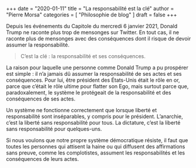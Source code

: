 +++
date        = "2020-01-11"
title       = "La responsabilité est la clé"
author      = "Pierre Morsa"
categories  = [ "Philosophie de blog" ]
draft       = false
+++

Depuis les événements du Capitole du mercredi 6 janvier 2021, Donald Trump ne raconte plus trop de mensonges sur Twitter. En tout cas, il ne raconte plus de mensonges avec des conséquences dont il risque de devoir assumer la responsabilité.

> C’est la clé : la responsabilité et ses conséquences.

La raison pour laquelle une personne comme Donald Trump a pu prospérer est simple : il n’a jamais dû assumer la responsabilité de ses actes et ses conséquences. Pour lui, être président des États-Unis était le rôle en or, parce que c’était le rôle ultime pour flatter son Ego, mais surtout parce que, paradoxalement, le système le protégeait de la responsabilité et des conséquences de ses actes.

Un système ne fonctionne correctement que lorsque liberté et responsabilité sont inséparables, y compris pour le président. L’anarchie, c’est la liberté sans responsabilité pour tous. La dictature, c’est la liberté sans responsabilité pour quelques-uns. 

Si nous voulons que notre propre système démocratique résiste, il faut que toutes les personnes qui attisent la haine ou qui diffusent des affirmations sans preuve, comme les complotistes, assument les responsabilités et les conséquences de leurs actes.
